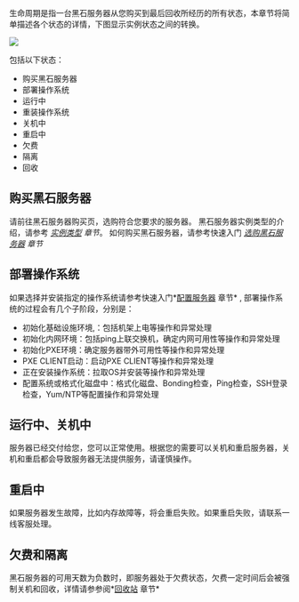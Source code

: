 生命周期是指一台黑石服务器从您购买到最后回收所经历的所有状态，本章节将简单描述各个状态的详情，下图显示实例状态之间的转换。

![](http://mc.qcloudimg.com/static/img/525da2318d54046daeea964890fa24f8/image.jpg)

包括以下状态：

- 购买黑石服务器
- 部署操作系统
- 运行中
- 重装操作系统
- 关机中
- 重启中
- 欠费
- 隔离
- 回收

## 购买黑石服务器
请前往黑石服务器购买页，选购符合您要求的服务器。 黑石服务器实例类型的介绍，请参考 *[实例类型](/document/product/386/7035) 章节*。 如何购买黑石服务器，请参考快速入门 *[选购黑石服务器](/document/product/386/7134) 章节*

## 部署操作系统
如果选择并安装指定的操作系统请参考快速入门*[配置服务器](/document/product/386/7135) 章节* , 部署操作系统的过程会有几个子阶段，分别是：

- 初始化基础设施环境,：包括机架上电等操作和异常处理
- 初始化内网环境：包括ping上联交换机，确定内网可用性等操作和异常处理
- 初始化PXE环境：确定服务器带外可用性等操作和异常处理
- PXE CLIENT启动：启动PXE CLIENT等操作和异常处理
- 正在安装操作系统：拉取OS并安装等操作和异常处理
- 配置系统或格式化磁盘中：格式化磁盘、Bonding检查，Ping检查，SSH登录检查，Yum/NTP等配置操作和异常处理

## 运行中、关机中
服务器已经交付给您，您可以正常使用。根据您的需要可以关机和重启服务器，关机和重启都会导致服务器无法提供服务，请谨慎操作。

## 重启中
如果服务器发生故障，比如内存故障等，将会重启失败。如果重启失败，请联系一线客服处理。

## 欠费和隔离
黑石服务器的可用天数为负数时，即服务器处于欠费状态，欠费一定时间后会被强制关机和回收，详情请参参阅*[回收站](/document/product/386/7146) 章节*


